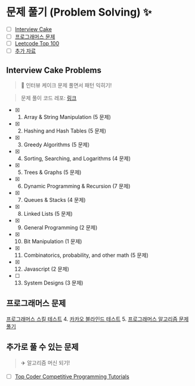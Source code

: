 # 문제 풀기 (Problem Solving) :sparkles:

- [ ] [Interview Cake](#interview-cake-problems)
- [ ] [프로그래머스 문제](#프로그래머스-문제)
- [ ] [Leetcode Top 100](https://github.com/JiwoonKim/leetcode)
- [ ] [추가 자료](#추가로-풀-수-있는-문제)

## Interview Cake Problems
> :cake: 인터뷰 케이크 문제 풀면서 패턴 익히기! 

> 문제 풀이 코드 레포: [링크](https://github.com/JiwoonKim/interview-cake)

  - [x] 1. Array & String Manipulation (5 문제)
  - [x] 2. Hashing and Hash Tables (5 문제)
  - [x] 3. Greedy Algorithms (5 문제)
  - [x] 4. Sorting, Searching, and Logarithms (4 문제)
  - [x] 5. Trees & Graphs (5 문제)
  - [x] 6. Dynamic Programming & Recursion (7 문제)
  - [x] 7. Queues & Stacks (4 문제)
  - [x] 8. Linked Lists (5 문제)
  - [x] 9. General Programming (2 문제)
  - [x] 10. Bit Manipulation (1 문제)
  - [x] 11. Combinatorics, probability, and other math (5 문제)
  - [x] 12. Javascript (2 문제)
  - [ ] 13. System Designs (3 문제)

## 프로그래머스 문제
> 
[프로그래머스 스킬 테스트](https://programmers.co.kr/skill_checks)
4. [카카오 블라인드 테스트](https://programmers.co.kr/learn/challenges)
5. [프로그래머스 알고리즘 문제 풀기](https://programmers.co.kr/learn/challenges)


## 추가로 풀 수 있는 문제
> :airplane: 알고리즘 머신 되기! 
- [ ] [Top Coder Competitive Programming Tutorials](https://www.topcoder.com/community/competitive-programming/tutorials/) 
